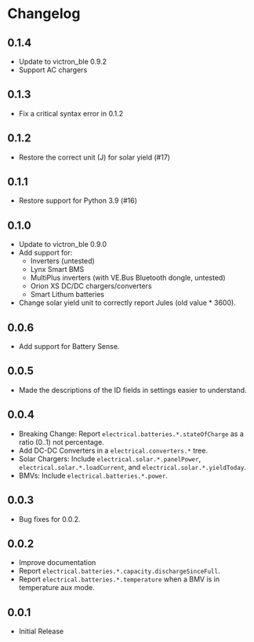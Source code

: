 # Changelog

## 0.1.4

* Update to victron_ble 0.9.2
* Support AC chargers

## 0.1.3

* Fix a critical syntax error in 0.1.2

## 0.1.2

* Restore the correct unit (J) for solar yield (#17)

## 0.1.1

* Restore support for Python 3.9 (#16)

## 0.1.0

* Update to victron_ble 0.9.0
* Add support for:
  * Inverters (untested)
  * Lynx Smart BMS
  * MultiPlus inverters (with VE.Bus Bluetooth dongle, untested)
  * Orion XS DC/DC chargers/converters
  * Smart Lithum batteries
* Change solar yield unit to correctly report Jules (old value * 3600).

## 0.0.6

* Add support for Battery Sense.

## 0.0.5

* Made the descriptions of the ID fields in settings easier to
  understand.

## 0.0.4

* Breaking Change: Report `electrical.batteries.*.stateOfCharge` as a
  ratio (0..1) not percentage.
* Add DC-DC Converters in a `electrical.converters.*` tree.
* Solar Chargers: Include `electrical.solar.*.panelPower`,
  `electrical.solar.*.loadCurrent`, and
  `electrical.solar.*.yieldToday`.
* BMVs: Include `electrical.batteries.*.power`.

## 0.0.3

* Bug fixes for 0.0.2.

## 0.0.2

* Improve documentation
* Report `electrical.batteries.*.capacity.dischargeSinceFull`.
* Report `electrical.batteries.*.temperature` when a BMV is in
  temperature aux mode.

## 0.0.1

* Initial Release
